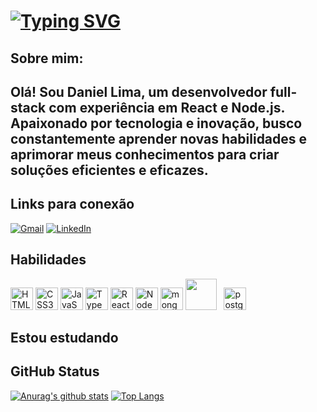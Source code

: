 # [![Typing SVG](https://readme-typing-svg.demolab.com?font=Fira+Code&weight=700&size=40&pause=1000&width=800&height=100&lines=Ol%C3%A1!+eu+sou+Daniel+Lima)](https://git.io/typing-svg)

## Sobre mim:

## Olá! Sou Daniel Lima, um desenvolvedor full-stack com experiência em React e Node.js. Apaixonado por tecnologia e inovação, busco constantemente aprender novas habilidades e aprimorar meus conhecimentos para criar soluções eficientes e eficazes.

## Links para conexão

[![Gmail](https://camo.githubusercontent.com/e5cfad4cbb1e023463333923b069b81749d94e8ff5722f851c7bb01d65bb0e95/68747470733a2f2f696d672e736869656c64732e696f2f62616467652f476d61696c2d4431343833363f7374796c653d666f722d7468652d6261646765266c6f676f3d676d61696c266c6f676f436f6c6f723d7768697465)](daniellimaa05@gmail.com)
[![LinkedIn](https://camo.githubusercontent.com/d90c501c7f68295cfcab6a68b761ba5b1101292b8ac9895eaeca253df2e53eb3/68747470733a2f2f696d672e736869656c64732e696f2f62616467652f6c696e6b6564696e2d2532333030373742352e7376673f267374796c653d666f722d7468652d6261646765266c6f676f3d6c696e6b6564696e266c6f676f436f6c6f723d7768697465)](https://www.linkedin.com/in/daniel-lima-08845717a/)

## Habilidades

<a href="https://developer.mozilla.org/en-US/docs/Glossary/HTML5" target="_blank" rel="noreferrer"><img src="https://raw.githubusercontent.com/danielcranney/readme-generator/main/public/icons/skills/html5-colored.svg" width="36" height="36" alt="HTML5" /></a>
<a href="https://www.w3.org/TR/CSS/#css" target="_blank" rel="noreferrer"><img src="https://raw.githubusercontent.com/danielcranney/readme-generator/main/public/icons/skills/css3-colored.svg" width="36" height="36" alt="CSS3" /></a>
<a href="https://developer.mozilla.org/en-US/docs/Web/JavaScript" target="_blank" rel="noreferrer"><img src="https://raw.githubusercontent.com/danielcranney/readme-generator/main/public/icons/skills/javascript-colored.svg" width="36" height="36" alt="JavaScript" /></a>
<a href="https://www.typescriptlang.org/" target="_blank" rel="noreferrer"><img src="https://raw.githubusercontent.com/danielcranney/readme-generator/main/public/icons/skills/typescript-colored.svg" width="36" height="36" alt="TypeScript" /></a>
<a href="https://reactjs.org/" target="_blank" rel="noreferrer"><img src="https://raw.githubusercontent.com/danielcranney/readme-generator/main/public/icons/skills/react-colored.svg" width="36" height="36" alt="React" /></a>
<a href="https://nodejs.org/en/" target="_blank" rel="noreferrer"><img src="https://raw.githubusercontent.com/danielcranney/readme-generator/main/public/icons/skills/nodejs-colored.svg" width="36" height="36" alt="NodeJS" /></a>
<a href="https://www.mongodb.com/" target="_blank" rel="noreferrer"><img src="https://raw.githubusercontent.com/danielcranney/readme-generator/main/public/icons/skills/mongodb-colored.svg" width="36" height="36" alt="mongoDB" /></a>
<img src="https://cdn.jsdelivr.net/gh/devicons/devicon/icons/java/java-original.svg" width="50" height="50"/>&nbsp;&nbsp;
<a href="https://www.postgresql.org/" target="_blank" rel="noreferrer"><img src="https://www.postgresql.org/media/img/about/press/elephant.png" width="36" height="36" alt="postgresql" /></a>

## Estou estudando




## GitHub Status

[![Anurag's github stats](https://github-readme-stats.vercel.app/api?username=danlimax&count_private=true&show_icons=true&theme=tokyonight)]()
[![Top Langs](https://github-readme-stats.vercel.app/api/top-langs/?username=danlimax&theme=tokyonight)]()
